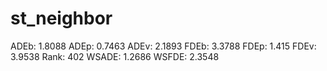 # st_neighbor

ADEb: 1.8088
ADEp: 0.7463
ADEv: 2.1893
FDEb: 3.3788
FDEp: 1.415
FDEv: 3.9538
Rank: 402
WSADE: 1.2686
WSFDE: 2.3548